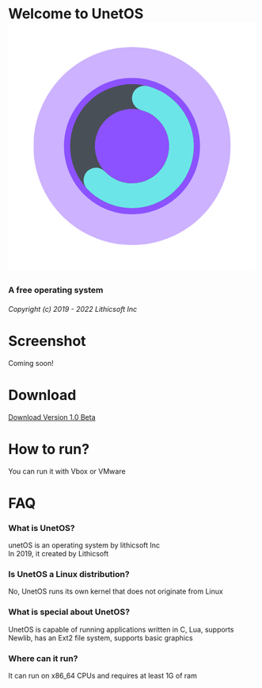# Welcome to UnetOS ![alt text for screen readers](logo.png "Logo Of lithicsoft")
### A free operating system
###### Copyright (c) 2019 - 2022 Lithicsoft Inc

# Screenshot
Coming soon!

# Download
[Download Version 1.0 Beta](https://github.com/Lithicsoft-Inc/Unet/releases/download/1.0-Beta/Unet-OS-1.0-Beta.img)

# How to run?
You can run it with Vbox or VMware

# FAQ
### What is UnetOS?
unetOS is an operating system by lithicsoft Inc \
In 2019, it created by Lithicsoft

### Is UnetOS a Linux distribution?
No, UnetOS runs its own kernel that does not originate from Linux

### What is special about UnetOS?
UnetOS is capable of running applications written in C, Lua, supports Newlib, has an Ext2 file system, supports basic graphics

### Where can it run?
It can run on x86_64 CPUs and requires at least 1G of ram
